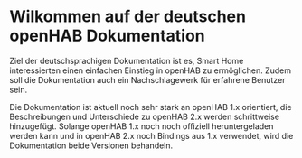 Wilkommen auf der deutschen openHAB Dokumentation
=================================================

Ziel der deutschsprachigen Dokumentation ist es, Smart Home interessierten einen einfachen Einstieg in openHAB zu ermöglichen.
Zudem soll die Dokumentation auch ein Nachschlagewerk für erfahrene Benutzer sein.  

Die Dokumentation ist aktuell noch sehr stark an openHAB 1.x orientiert, die Beschreibungen und Unterschiede zu openHAB 2.x werden schrittweise hinzugefügt.
Solange openHAB 1.x noch noch offiziell heruntergeladen werden kann und in openHAB 2.x noch Bindings aus 1.x verwendet, wird die Dokumentation beide Versionen behandeln.
